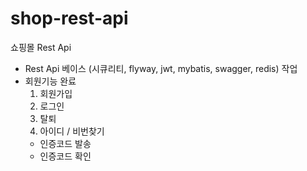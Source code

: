 # shop-rest-api

쇼핑몰 Rest Api 

- Rest Api 베이스 (시큐리티, flyway, jwt, mybatis, swagger, redis) 작업
- 회원기능 완료
  1. 회원가입
  2. 로그인
  3. 탈퇴
  4. 아이디 / 비번찾기
   - 인증코드 발송
   - 인증코드 확인